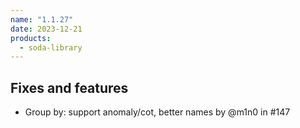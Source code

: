 ```yaml
---
name: "1.1.27"
date: 2023-12-21
products:
  - soda-library
---
```


## Fixes and features

* Group by: support anomaly/cot, better names by @m1n0 in #147